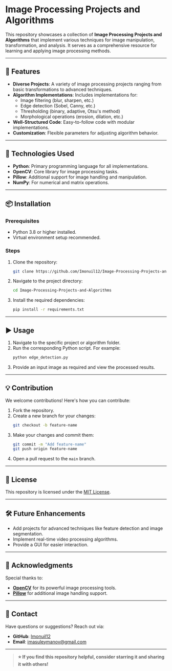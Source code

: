 
# Image Processing Projects and Algorithms

This repository showcases a collection of **Image Processing Projects and Algorithms** that implement various techniques for image manipulation, transformation, and analysis. It serves as a comprehensive resource for learning and applying image processing methods.

---

## 🚀 Features

- **Diverse Projects**: A variety of image processing projects ranging from basic transformations to advanced techniques.
- **Algorithm Implementations**: Includes implementations for:
  - Image filtering (blur, sharpen, etc.)
  - Edge detection (Sobel, Canny, etc.)
  - Thresholding (binary, adaptive, Otsu's method)
  - Morphological operations (erosion, dilation, etc.)
- **Well-Structured Code**: Easy-to-follow code with modular implementations.
- **Customization**: Flexible parameters for adjusting algorithm behavior.

---

## 🔧 Technologies Used

- **Python**: Primary programming language for all implementations.
- **OpenCV**: Core library for image processing tasks.
- **Pillow**: Additional support for image handling and manipulation.
- **NumPy**: For numerical and matrix operations.

---

## 📦 Installation

### Prerequisites
- Python 3.8 or higher installed.
- Virtual environment setup recommended.

### Steps
1. Clone the repository:
   ```bash
   git clone https://github.com/Imonuil12/Image-Processing-Projects-and-Algorithms.git
   ```
2. Navigate to the project directory:
   ```bash
   cd Image-Processing-Projects-and-Algorithms
   ```
3. Install the required dependencies:
   ```bash
   pip install -r requirements.txt
   ```

---

## ▶️ Usage

1. Navigate to the specific project or algorithm folder.
2. Run the corresponding Python script. For example:
   ```bash
   python edge_detection.py
   ```
3. Provide an input image as required and view the processed results.

---


## 💡 Contribution

We welcome contributions! Here's how you can contribute:
1. Fork the repository.
2. Create a new branch for your changes:
   ```bash
   git checkout -b feature-name
   ```
3. Make your changes and commit them:
   ```bash
   git commit -m "Add feature-name"
   git push origin feature-name
   ```
4. Open a pull request to the `main` branch.

---

## 📜 License

This repository is licensed under the [MIT License](LICENSE).

---

## 🛠️ Future Enhancements

- Add projects for advanced techniques like feature detection and image segmentation.
- Implement real-time video processing algorithms.
- Provide a GUI for easier interaction.

---

## 🤝 Acknowledgments

Special thanks to:
- **[OpenCV](https://opencv.org/)** for its powerful image processing tools.
- **[Pillow](https://python-pillow.org/)** for additional image handling support.

---

## 📧 Contact

Have questions or suggestions? Reach out via:
- **GitHub**: [Imonuil12](https://github.com/Imonuil12)
- **Email**: imasuleymanov@gmail.com

---

> **⭐ If you find this repository helpful, consider starring it and sharing it with others!**
